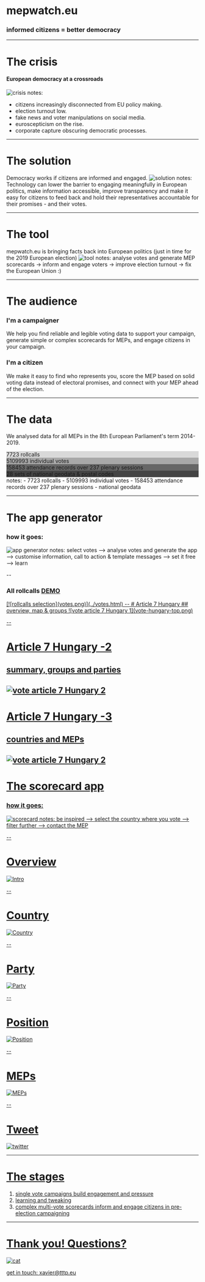 # mepwatch.eu
### informed citizens = better democracy

---
# The crisis
#### European democracy at a crossroads
![crisis](crisis.png)
notes:
- citizens increasingly disconnected from EU policy making. 
- election turnout low. 
- fake news and voter manipulations on social media.
- euroscepticism on the rise. 
- corporate capture obscuring democratic processes.

---
# The solution
Democracy works if citizens are informed and engaged.
![solution](solution.png)
notes:
Technology can lower the barrier to engaging meaningfully in European politics, make information accessible, improve transparency and make it easy for citizens to feed back and hold their representatives accountable for their promises - and their votes.

---

# The tool
mepwatch.eu is bringing facts back into European politics (just in time for the 2019 European election)
![tool](tool.png)
notes:
analyse votes and generate MEP scorecards -> inform and engage voters -> improve election turnout -> fix the European Union :)

---
# The audience
<div class="row">
<div class="col">
<h3>I'm a campaigner</h3>
We help you find reliable and legible voting data to support your campaign, generate simple or complex scorecards for MEPs, and engage citizens in your campaign.
</div>
<div class="col">

<h3>I'm a citizen</h3>
We make it easy to find who represents you, score the MEP based on solid voting data instead of electoral promises, and connect with your MEP ahead of the election.
</div>
</div>

---
# The data
We analysed data for all MEPs in the 8th European Parliament's term 2014-2019.

<div class="container">
  <div class="row">
    <div class="col p-4 bd-highlight" style="background:#d9d9d9">7723 rollcalls</div>
    <div class="col p-4 bd-highlight" style="background:#a8a8a8">5109993 individual votes</div>
  </div>
  <div class="row">
    <div class="col p-4 bd-highlight" style="background:#666666">158453 attendance records over 237 plenary sessions</div>
    <div class="col p-4 bd-highlight" style="background:#444444">28 sets of national geodata & postal codes</div>
  </div>
</div>
notes:
- 7723 rollcalls 
- 5109993 individual votes
- 158453 attendance records over 237 plenary sessions
- national geodata

---
# The app generator
### how it goes:
![app generator](generator.png)
notes:
select votes --> analyse votes and generate the app --> customise information, call to action & template messages --> set it free --> learn

-- 
<h3>All rollcalls <a href="../votes.html" class="btn btn-primary" target="_blank">DEMO</h3>
[![rollcalls selection](votes.png)](../votes.html)
--
# Article 7 Hungary
## overview, map & groups
![vote article 7 Hungary 1](vote-hungary-top.png)

--
# Article 7 Hungary -2
## summary, groups and parties
![vote article 7 Hungary 2](vote-hungary-middle.png)
--
# Article 7 Hungary -3
## countries and MEPs
![vote article 7 Hungary 2](vote-hungary-bottom.png)
---
# The scorecard app
### how it goes:
![scorecard](scorecard.png)
notes:
be inspired --> select the country where you vote --> filter further --> contact the MEP

--
# Overview
![Intro](widget-intro.png)

--
# Country
![Country](widget-country.png)

--
# Party 
![Party](widget-party.png)

--
# Position
![Position](widget-position.png)

--
# MEPs
![MEPs](widget-meps.png)

--
# Tweet
![twitter](widget-twitter.png)


---
# The stages
1. single vote campaigns build engagement and pressure
2. learning and tweaking
3. complex multi-vote scorecards inform and engage citizens in pre-election campaigning

---
# Thank you! Questions?
![cat](question.gif)

get in touch: xavier@tttp.eu

